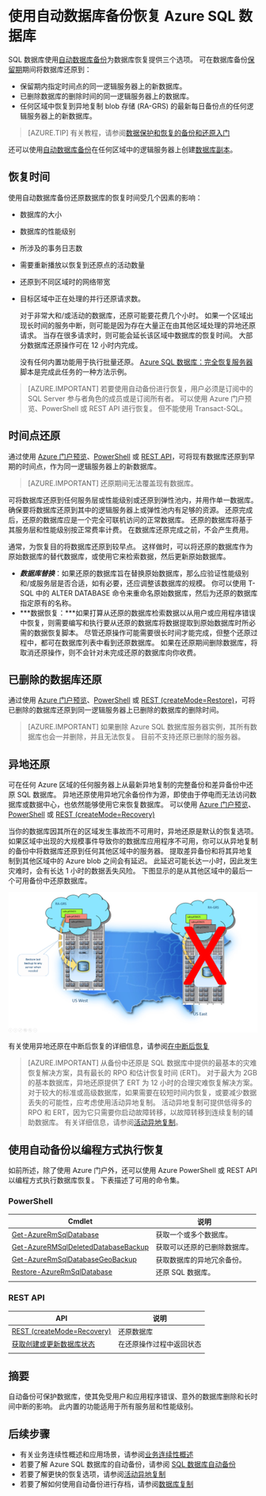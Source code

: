 <properties
    pageTitle="从备份还原 Azure SQL 数据库 | Azure"
    description="了解有关时间点还原的信息，它让你能够将 Azure SQL 数据库回滚到之前的时间点（最多 35 天）。"
    services="sql-database"
    documentationcenter=""
    author="CarlRabeler"
    manager="jhubbard"
    editor="monicar"
    translationtype="Human Translation" />
<tags
    ms.assetid="fd1d334d-a035-4a55-9446-d1cf750d9cf7"
    ms.service="sql-database"
    ms.custom="business continuity"
    ms.devlang="NA"
    ms.topic="article"
    ms.tgt_pltfrm="NA"
    ms.workload="NA"
    ms.date="02/20/2017"
    wacn.date="04/17/2017"
    ms.author="carlrab"
    ms.sourcegitcommit="7cc8d7b9c616d399509cd9dbdd155b0e9a7987a8"
    ms.openlocfilehash="09a44d8476ee34449c8c2e5d6958186a8f6b2ef2"
    ms.lasthandoff="04/07/2017" />

# <a name="recover-an-azure-sql-database-using-automated-database-backups"></a>使用自动数据库备份恢复 Azure SQL 数据库
SQL 数据库使用[自动数据库备份](/documentation/articles/sql-database-automated-backups/)为数据库恢复提供三个选项。 可在数据库备份[保留期](/documentation/articles/sql-database-service-tiers/)期间将数据库还原到：

* 保留期内指定时间点的同一逻辑服务器上的新数据库。 
* 已删除数据库的删除时间的同一逻辑服务器上的数据库。
* 任何区域中恢复到异地复制 blob 存储 (RA-GRS) 的最新每日备份点的任何逻辑服务器上的新数据库。

> [AZURE.TIP]
> 有关教程，请参阅[数据保护和恢复的备份和还原入门](/documentation/articles/sql-database-get-started-backup-recovery-portal/)
>

还可以使用[自动数据库备份](/documentation/articles/sql-database-automated-backups/)在任何区域中的逻辑服务器上创建[数据库副本](/documentation/articles/sql-database-copy/)。 

## <a name="recovery-time"></a>恢复时间
使用自动数据库备份还原数据库的恢复时间受几个因素的影响： 

* 数据库的大小
* 数据库的性能级别
* 所涉及的事务日志数
* 需要重新播放以恢复到还原点的活动数量
* 还原到不同区域时的网络带宽 
* 目标区域中正在处理的并行还原请求数。 
  
  对于非常大和/或活动的数据库，还原可能要花费几个小时。 如果一个区域出现长时间的服务中断，则可能是因为存在大量正在由其他区域处理的异地还原请求。 当存在很多请求时，则可能会延长该区域中数据库的恢复时间。 大部分数据库还原操作可在 12 小时内完成。
  
  没有任何内置功能用于执行批量还原。 [Azure SQL 数据库：完全恢复服务器](https://gallery.technet.microsoft.com/Azure-SQL-Database-Full-82941666) 脚本是完成此任务的一种方法示例。

> [AZURE.IMPORTANT]
> 若要使用自动备份进行恢复，用户必须是订阅中的 SQL Server 参与者角色的成员或是订阅所有者。 可以使用 Azure 门户预览、PowerShell 或 REST API 进行恢复。 但不能使用 Transact-SQL。 
> 

## <a name="point-in-time-restore"></a>时间点还原

通过使用 [Azure 门户预览](/documentation/articles/sql-database-point-in-time-restore-portal/)、[PowerShell](/documentation/articles/sql-database-point-in-time-restore-powershell/) 或 [REST API](https://msdn.microsoft.com/zh-cn/library/azure/mt163685.aspx)，可将现有数据库还原到早期的时间点，作为同一逻辑服务器上的新数据库。 

> [AZURE.IMPORTANT]
> 还原期间无法覆盖现有数据库。
>

可将数据库还原到任何服务层或性能级别或还原到弹性池内，并用作单一数据库。 确保要将数据库还原到其中的逻辑服务器上或弹性池内有足够的资源。 还原完成后，还原的数据库应是一个完全可联机访问的正常数据库。 还原的数据库将基于其服务层和性能级别按正常费率计费。 在数据库还原完成之前，不会产生费用。

通常，为恢复目的将数据库还原到较早点。 这样做时，可以将还原的数据库作为原始数据库的替代数据库，或使用它来检索数据，然后更新原始数据库。 

* ***数据库替换***：如果还原的数据库旨在替换原始数据库，那么应验证性能级别和/或服务层是否合适，如有必要，还应调整该数据库的规模。 你可以使用 T-SQL 中的 ALTER DATABASE 命令来重命名原始数据库，然后为还原的数据库指定原有的名称。 
* ***数据恢复：***如果打算从还原的数据库检索数据以从用户或应用程序错误中恢复，则需要编写和执行要从还原的数据库将数据提取到原始数据库时所必需的数据恢复脚本。 尽管还原操作可能需要很长时间才能完成，但整个还原过程中，都可在数据库列表中看到还原数据库。 如果在还原期间删除数据库，将取消还原操作，则不会针对未完成还原的数据库向你收费。 

## <a name="deleted-database-restore"></a>已删除的数据库还原
通过使用 [Azure 门户预览](/documentation/articles/sql-database-restore-deleted-database-portal/)、[PowerShell](/documentation/articles/sql-database-restore-deleted-database-powershell/) 或 [REST (createMode=Restore)](https://msdn.microsoft.com/zh-cn/library/azure/mt163685.aspx)，可将已删除的数据库还原到同一逻辑服务器上已删除的数据库的删除时间。 

> [AZURE.IMPORTANT]
> 如果删除 Azure SQL 数据库服务器实例，其所有数据库也会一并删除，并且无法恢复。 目前不支持还原已删除的服务器。
> 

## <a name="geo-restore"></a>异地还原
可在任何 Azure 区域的任何服务器上从最新异地复制的完整备份和差异备份中还原 SQL 数据库。 异地还原使用异地冗余备份作为源，即使由于停电而无法访问数据库或数据中心，也依然能够使用它来恢复数据库。 可以使用 [Azure 门户预览](/documentation/articles/sql-database-geo-restore-portal/)、[PowerShell](/documentation/articles/sql-database-geo-restore-powershell/) 或 [REST (createMode=Recovery)](https://msdn.microsoft.com/zh-cn/library/azure/mt163685.aspx) 

当你的数据库因其所在的区域发生事故而不可用时，异地还原是默认的恢复选项。 如果区域中出现的大规模事件导致你的数据库应用程序不可用，你可以从异地复制的备份中将数据库还原到任何其他区域中的服务器。 提取差异备份和将其异地复制到其他区域中的 Azure blob 之间会有延迟。 此延迟可能长达一小时，因此发生灾难时，会有长达 1 小时的数据丢失风险。 下图显示的是从其他区域中的最后一个可用备份中还原数据库。

![异地还原](./media/sql-database-geo-restore/geo-restore-2.png)

有关使用异地还原在中断后恢复的详细信息，请参阅[在中断后恢复](/documentation/articles/sql-database-disaster-recovery/)

> [AZURE.IMPORTANT]
> 从备份中还原是 SQL 数据库中提供的最基本的灾难恢复解决方案，具有最长的 RPO 和估计恢复时间 (ERT)。 对于最大为 2GB 的基本数据库，异地还原提供了 ERT 为 12 小时的合理灾难恢复解决方案。 对于较大的标准或高级数据库，如果需要在较短时间内恢复，或要减少数据丢失的可能性，应考虑使用活动异地复制。 活动异地复制可提供低得多的 RPO 和 ERT，因为它只需要你启动故障转移，以故障转移到连续复制的辅助数据库。 有关详细信息，请参阅[活动异地复制](/documentation/articles/sql-database-geo-replication-overview/)。
> 

## <a name="programmatically-performing-recovery-using-automated-backups"></a>使用自动备份以编程方式执行恢复
如前所述，除了使用 Azure 门户外，还可以使用 Azure PowerShell 或 REST API 以编程方式执行数据库恢复。 下表描述了可用的命令集。

### <a name="powershell"></a>PowerShell
| Cmdlet | 说明 |
| --- | --- |
| [Get-AzureRmSqlDatabase](https://msdn.microsoft.com/zh-cn/library/azure/mt603648.aspx) |获取一个或多个数据库。 |
| [Get-AzureRMSqlDeletedDatabaseBackup](https://msdn.microsoft.com/zh-cn/library/azure/mt693387.aspx) |获取可以还原的已删除数据库。 |
| [Get-AzureRmSqlDatabaseGeoBackup](https://msdn.microsoft.com/zh-cn/library/azure/mt693388.aspx) |获取数据库的异地冗余备份。 |
| [Restore-AzureRmSqlDatabase](https://msdn.microsoft.com/zh-cn/library/azure/mt693390.aspx) |还原 SQL 数据库。 |
|  | |

### <a name="rest-api"></a>REST API
| API | 说明 |
| --- | --- |
| [REST (createMode=Recovery)](https://msdn.microsoft.com/zh-cn/library/azure/mt163685.aspx) |还原数据库 |
| [获取创建或更新数据库状态](https://msdn.microsoft.com/zh-cn/library/azure/mt643934.aspx) |在还原操作过程中返回状态 |
|  | |

## <a name="summary"></a>摘要
自动备份可保护数据库，使其免受用户和应用程序错误、意外的数据库删除和长时间中断的影响。 此内置的功能适用于所有服务层和性能级别。 

## <a name="next-steps"></a>后续步骤
* 有关业务连续性概述和应用场景，请参阅[业务连续性概述](/documentation/articles/sql-database-business-continuity/)
* 若要了解 Azure SQL 数据库的自动备份，请参阅 [SQL 数据库自动备份](/documentation/articles/sql-database-automated-backups/)
* 若要了解更快的恢复选项，请参阅[活动异地复制](/documentation/articles/sql-database-geo-replication-overview/)  
* 若要了解如何使用自动备份进行存档，请参阅[数据库复制](/documentation/articles/sql-database-copy/)
<!--Update_Description: content refine-->